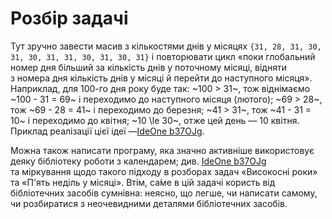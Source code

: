 # Розбір задачі

Тут зручно завести масив з&nbsp;кількостями днів у&nbsp;місяцях ``{31, 28, 31, 30, 31, 30, 31, 31, 30, 31, 30, 31}`` і&nbsp;повторювати цикл «поки глобальний номер дня більший за&nbsp;кількість днів у&nbsp;поточному місяці, відняти з&nbsp;номера дня кількість днів у&nbsp;місяці й&nbsp;перейти до&nbsp;наступного місяця». Наприклад, для 100-го дня року буде так:
~100 > 31~, тож віднімаємо ~100 - 31 = 69~ і&nbsp;переходимо до&nbsp;наступного місяця (лютого);
~69 > 28~, тож ~69 - 28 = 41~ і&nbsp;переходимо до&nbsp;березня;
~41 > 31~, тож ~41 - 31 = 10~ і&nbsp;переходимо до&nbsp;квітня;
~10 \le 30~, отже цей день — 10&nbsp;квітня.
Приклад реалізації цієї ідеї —[IdeOne b37OJg](https://ideone.com/b37OJg).

Можна також написати програму, яка значно активніше використовує деяку бібліотеку роботи з&nbsp;календарем; див. [IdeOne b37OJg](https://ideone.com/b37OJg) та&nbsp;міркування щодо такого підходу в&nbsp;розборах задач «Високосні роки» та&nbsp;«П'ять неділь у&nbsp;місяці». Втім, са́ме в&nbsp;цій задачі користь від бібліотечних засобів сумнівна: неясно, що&nbsp;легше, чи&nbsp;написати самому, чи&nbsp;розбиратися з&nbsp;неочевидними деталями бібліотечних засобів.

